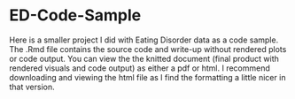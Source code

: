 # ED-Code-Sample

Here is a smaller project I did with Eating Disorder data as a code sample. The .Rmd file contains the source code and write-up without rendered plots or code output. You can view the the knitted document \(final product with rendered visuals and code output\) as either a pdf or html. I recommend downloading and viewing the html file as I find the formatting a little nicer in that version. 

